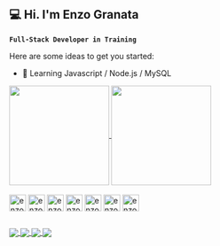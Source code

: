 ## 💻 Hi. I'm Enzo Granata
**`Full-Stack Developer in Training`**

Here are some ideas to get you started:
- 🌱 Learning Javascript / Node.js / MySQL

<a href="https://github.com/enzogran01">
  <img height=180em align="center" src="https://github-readme-stats.vercel.app/api?username=enzogran01&theme=tokyonight&show_icons=true&include_all_commits=true&count_private=true" />
</a>
<a href="https://github.com/anuraghazra/convoychat">
  <img height=180em align="center" src="https://github-readme-stats.vercel.app/api/top-langs?username=enzogran01&layout=compact&theme=tokyonight&langs_count=8&card_width=320" />
</a>

<div style="display: inline_block"> <br>
  <img align="center" alt="enzo.html" height="30" width="30" src="https://cdn.jsdelivr.net/gh/devicons/devicon@latest/icons/html5/html5-original.svg" />
  <img align="center" alt="enzo.css" height="30" width="30" src="https://cdn.jsdelivr.net/gh/devicons/devicon@latest/icons/css3/css3-original.svg" />
  <img align="center" alt="enzo.js" height="30" width="30" src="https://cdn.jsdelivr.net/gh/devicons/devicon@latest/icons/javascript/javascript-original.svg" />
  <img align="center" alt="enzo.js" height="30" width="30" src="https://cdn.jsdelivr.net/gh/devicons/devicon@latest/icons/nodejs/nodejs-original.svg" />
  <img align="center" alt="enzo.cs" height="30" width="30" src="https://cdn.jsdelivr.net/gh/devicons/devicon@latest/icons/csharp/csharp-original.svg" />
  <img align="center" alt="enzo.npm" height="30" width="30" src="https://cdn.jsdelivr.net/gh/devicons/devicon@latest/icons/npm/npm-original-wordmark.svg" />
  <img align="center" alt="enzo.sql" height="30" width="30" src="https://cdn.jsdelivr.net/gh/devicons/devicon@latest/icons/mysql/mysql-original.svg" />
</div>

##

<div>
  <a href="https://mail.google.com/mail/?view=cm&fs=1&to=yournarrator013@gmail.com" target="_blank">
    <img align="center" src="https://img.shields.io/badge/Gmail-D14836?style=for-the-badge&logo=gmail&logoColor=white"/>
  </a>
  <a href="https://www.linkedin.com/in/enzo-granata-b73580307" target="_blank">
    <img align="center" src="https://img.shields.io/badge/LinkedIn-0077B5?style=for-the-badge&logo=linkedin&logoColor=white"/>
  </a>
  <a href="https://www.instagram.com/granata_ig" target="_blank">
    <img align="center" src="https://img.shields.io/badge/Instagram-E4405F?style=for-the-badge&logo=instagram&logoColor=white"/>
  </a>
  <a href="https://discord.com/users/896943098045792278" target="_blank">
    <img align="center" src="https://img.shields.io/badge/Discord-7289DA?style=for-the-badge&logo=discord&logoColor=white"/>
  </a>
</div>
